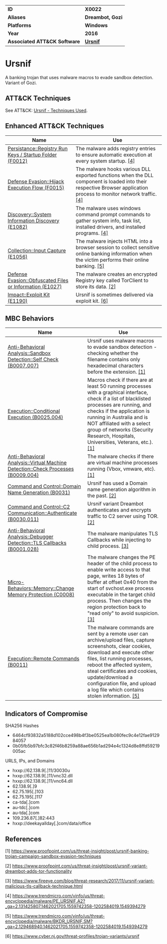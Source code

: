 
<table>
<tr>
<td><b>ID</b></td>
<td><b>X0022</b></td>
</tr>
<tr>
<td><b>Aliases</b></td>
<td><b>Dreambot, Gozi</b></td>
</tr>
<tr>
<td><b>Platforms</b></td>
<td><b>Windows</b></td>
</tr>
<tr>
<td><b>Year</b></td>
<td><b>2016</b></td>
</tr>
<tr>
<td><b>Associated ATT&CK Software</b></td>
<td><b><a href="https://attack.mitre.org/software/S0386/">Ursnif</a></b></td>
</tr>
</table>


# Ursnif

A banking trojan that uses malware macros to evade sandbox detection. Variant of Gozi.

## ATT&CK Techniques

See ATT&CK: [Ursnif - Techniques Used](https://attack.mitre.org/software/S0386/).

## Enhanced ATT&CK Techniques

|Name|Use|
|---|---|
|[Persistance::Registry Run Keys / Startup Folder (F0012)](../persistence/registry-run-keys-startup-folder.md)|The malware adds registry entries to ensure automatic execution at every system startup. [[4]](#4)|
|[Defense Evasion::Hijack Execution Flow (F0015)](../defense-evasion/hijack-execution-flow.md)|The malware hooks various DLL exported functions when the DLL component is loaded into their respective Browser application process to monitor network traffic. [[4]](#4)|
|[Discovery::System Information Discovery (E1082)](../discovery/system-information-discovery.md)|The malware uses windows command prompt commands to gather system info, task list, installed drivers, and installed programs. [[4]](#4)|
|[Collection::Input Capture (E1056)](../collection/input-capture.md)|The malware injects HTML into a browser session to collect sensitive online banking information when the victim performs their online banking. [[5]](#5)|
|[Defense Evasion::Obfuscated Files or Information (E1027)](../anti-static-analysis/executable-code-obfuscation.md)|The malware creates an encrypted Registry key called TorClient to store its data. [[2]](#2)|
|[Impact::Exploit Kit (E1190)](../impact/exploit-kit.md)|Ursnif is sometimes delivered via exploit kit. [[6]](#6)|


## MBC Behaviors

|Name|Use|
|---|---|
|[Anti-Behavioral Analysis::Sandbox Detection::Self Check (B0007.007)](../anti-behavioral-analysis/sandbox-detection.md)|Ursnif uses malware macros to evade sandbox detection - checking whether the filename contains only hexadecimal characters before the extension. [[1]](#1)|
|[Execution::Conditional Execution (B0025.004)](../execution/conditional-execution.md)|Macros check if there are at least 50 running processes with a graphical interface, check if a list of blacklisted processes are running, and checks if the application is running in Australia and is NOT affiliated with a select group of networks (Security Research, Hospitals, Universities, Veterans, etc.). [[1]](#1)|
|[Anti-Behavioral Analysis::Virtual Machine Detection::Check Processes (B0009.004)](../anti-behavioral-analysis/virtual-machine-detection.md)|The malware checks if there are virtual machine processes running (Vbox, vmware, etc). [[1]](#1)|
|[Command and Control::Domain Name Generation (B0031)](../command-and-control/domain-name-generation.md)|Ursnif has used a Domain name generation algorithm in the past. [[2]](#2)|
|[Command and Control::C2 Communication::Authenticate (B0030.011)](../command-and-control/c2-communication.md)|Ursnif variant Dreambot authenticates and encrypts traffic to C2 server using TOR. [[2]](#2)|
|[Anti-Behavioral Analysis::Debugger Detection::TLS Callbacks (B0001.028)](../anti-behavioral-analysis/debugger-detection.md)|The malware manipulates TLS Callbacks while injecting to child process. [[3]](#3)|
|[Micro-Behaviors::Memory::Change Memory Protection (C0008)](../micro-behaviors/memory/change-memory-protection.md)|The malware changes the PE header of the child process to enable write access to that page, writes 18 bytes of buffer at offset 0x40 from the start of svchost.exe process executable in the target child process. Then changes the region protection back to "read only" to avoid suspicion. [[3]](#3)|
|[Execution::Remote Commands (B0011)](../execution/remote-commands.md)|The malware commands are sent by a remote user can archive/upload files, capture screenshots, clear cookies, download and  execute other files, list running processes, reboot the affected system, steal certificates and cookies, update/download a configuration file, and upload a log file which contains stolen information. [[5]](#5)|

## Indicators of Compromise

SHA256 Hashes
- 6464cf93832a5188d102cce498b4f3be0525ea1b080fec9c4e12fae912984057
- 0b05fb5b97bfc3c82f46b8259a88ae656b1ad294e4c1324d8e8ffd59219005ac

URLS, IPs, and Domains
- hxxp://62.138.9[.]11/30030u
- hxxp://62.138.9[.]11/vnc32.dll
- hxxp://62.138.9[.]11/vnc64.dll
- 62.138.9[.]9
- 62.75.195[.]103
- 62.75.195[.]117
- ca-tda[.]com
- au-tdc[.]com
- au-tda[.]com
- 109.236.87[.]82:443
- hxxp://deekayallday[.]com/data/office


## References

<a name="1">[1]</a> https://www.proofpoint.com/us/threat-insight/post/ursnif-banking-trojan-campaign-sandbox-evasion-techniques

<a name="2">[2]</a> https://www.proofpoint.com/us/threat-insight/post/ursnif-variant-dreambot-adds-tor-functionality

<a name="3">[3]</a> https://www.fireeye.com/blog/threat-research/2017/11/ursnif-variant-malicious-tls-callback-technique.html

<a name="4">[4]</a> https://www.trendmicro.com/vinfo/us/threat-encyclopedia/malware/PE_URSNIF.A2?_ga=2.131425807.1462021705.1559742358-1202584019.1549394279

<a name="5">[5]</a> https://www.trendmicro.com/vinfo/us/threat-encyclopedia/malware/BKDR_URSNIF.SM?_ga=2.129468940.1462021705.1559742358-1202584019.1549394279

<a name="6">[6]</a> https://www.cyber.nj.gov/threat-profiles/trojan-variants/ursnif
